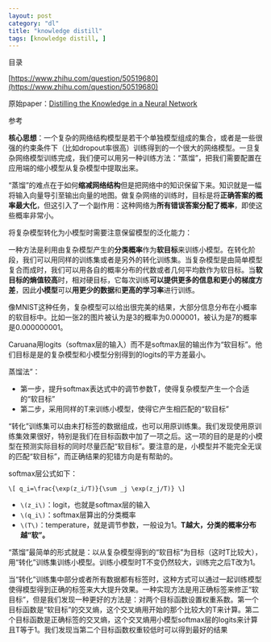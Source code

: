 ```yaml
---
layout: post
category: "dl"
title: "knowledge distill"
tags: [knowledge distill, ]
---
```


目录

<!-- TOC -->


<!-- /TOC -->


[https://www.zhihu.com/question/50519680](https://www.zhihu.com/question/50519680)

原始paper：[Distilling the Knowledge in a Neural Network](https://arxiv.org/abs/1503.02531)

参考[]()

**核心思想**：一个复杂的网络结构模型是若干个单独模型组成的集合，或者是一些很强的约束条件下（比如dropout率很高）训练得到的一个很大的网络模型。一旦复杂网络模型训练完成，我们便可以用另一种训练方法：“蒸馏”，把我们需要配置在应用端的缩小模型从复杂模型中提取出来。

“蒸馏”的难点在于如何**缩减网络结构**但是把网络中的知识保留下来。知识就是一幅将输入向量导引至输出向量的地图。做复杂网络的训练时，目标是将**正确答案的概率最大化**，但这引入了一个副作用：这种网络为**所有错误答案分配了概率**，即使这些概率非常小。

将复杂模型转化为小模型时需要注意保留模型的泛化能力：

一种方法是利用由复杂模型产生的**分类概率**作为**软目标**来训练小模型。在转化阶段，我们可以用同样的训练集或者是另外的转化训练集。当复杂模型是由简单模型复合而成时，我们可以用各自的概率分布的代数或者几何平均数作为软目标。当**软目标的熵值较高**时，相对硬目标，它每次训练**可以提供更多的信息和更小的梯度方差**，因此**小模型**可以**用更少的数据**和**更高的学习率**进行训练。

像MNIST这种任务，复杂模型可以给出很完美的结果，大部分信息分布在小概率的软目标中。比如一张2的图片被认为是3的概率为0.000001，被认为是7的概率是0.000000001。

Caruana用logits（softmax层的输入）而不是softmax层的输出作为“软目标”。他们目标是是的复杂模型和小模型分别得到的logits的平方差最小。

蒸馏法”：

+ 第一步，提升softmax表达式中的调节参数T，使得复杂模型产生一个合适的“软目标”
+ 第二步，采用同样的T来训练小模型，使得它产生相匹配的“软目标”

“转化”训练集可以由未打标签的数据组成，也可以用原训练集。我们发现使用原训练集效果很好，特别是我们在目标函数中加了一项之后。这一项的目的是是的小模型在预测实际目标的同时尽量匹配“软目标”。要注意的是，小模型并不能完全无误的匹配“软目标”，而正确结果的犯错方向是有帮助的。

softmax层公式如下：

`\[
q_i=\frac{\exp(z_i/T)}{\sum _j \exp(z_j/T)}
\]`

+ `\(z_i\)`：logit，也就是softmax层的输入
+ `\(q_i\)`：softmax层算出的分类概率
+ `\(T\)`：temperature，就是调节参数，一般设为1。**T越大，分类的概率分布越“软”。**

“蒸馏”最简单的形式就是：以从复杂模型得到的“软目标”为目标（这时T比较大），用“转化”训练集训练小模型。训练小模型时T不变仍然较大，训练完之后T改为1。 

当“转化”训练集中部分或者所有数据都有标签时，这种方式可以通过一起训练模型使得模型得到正确的标签来大大提升效果。一种实现方法是用正确标签来修正“软目标”，但是我们发现一种更好的方法是：对两个目标函数设置权重系数。第一个目标函数是“软目标”的交叉熵，这个交叉熵用开始的那个比较大的T来计算。第二个目标函数是正确标签的交叉熵，这个交叉熵用小模型softmax层的logits来计算且T等于1。我们发现当第二个目标函数权重较低时可以得到最好的结果 

